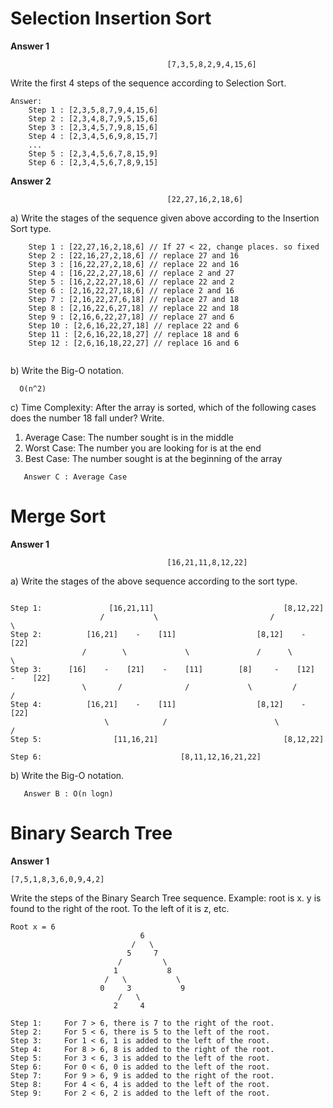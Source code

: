 <h1>Selection Insertion Sort</h1>
<strong>Answer 1</strong>

````
                                   [7,3,5,8,2,9,4,15,6]
````
Write the first 4 steps of the sequence according to Selection Sort.
````
Answer:  
    Step 1 : [2,3,5,8,7,9,4,15,6]
    Step 2 : [2,3,4,8,7,9,5,15,6]
    Step 3 : [2,3,4,5,7,9,8,15,6]
    Step 4 : [2,3,4,5,6,9,8,15,7]
    ...
    Step 5 : [2,3,4,5,6,7,8,15,9]
    Step 6 : [2,3,4,5,6,7,8,9,15]
````
<strong>Answer 2</strong>
````
                                   [22,27,16,2,18,6]
````
<p>a) Write the stages of the sequence given above according to the Insertion Sort type.</p>

````
    Step 1 : [22,27,16,2,18,6] // If 27 < 22, change places. so fixed
    Step 2 : [22,16,27,2,18,6] // replace 27 and 16
    Step 3 : [16,22,27,2,18,6] // replace 22 and 16
    Step 4 : [16,22,2,27,18,6] // replace 2 and 27
    Step 5 : [16,2,22,27,18,6] // replace 22 and 2
    Step 6 : [2,16,22,27,18,6] // replace 2 and 16
    Step 7 : [2,16,22,27,6,18] // replace 27 and 18
    Step 8 : [2,16,22,6,27,18] // replace 22 and 18
    Step 9 : [2,16,6,22,27,18] // replace 27 and 6
    Step 10 : [2,6,16,22,27,18] // replace 22 and 6
    Step 11 : [2,6,16,22,18,27] // replace 18 and 6
    Step 12 : [2,6,16,18,22,27] // replace 16 and 6
    
````

<p>b) Write the Big-O notation.</p>

````
  O(n^2)
````

<p>c) Time Complexity: After the array is sorted, which of the following cases does the number 18 fall under? Write.</p>
<ol>
  <li>Average Case: The number sought is in the middle</li>
  <li>Worst Case: The number you are looking for is at the end</li>
  <li>Best Case: The number sought is at the beginning of the array</li>
</ol>

````
   Answer C : Average Case
````

<h1>Merge Sort</h1>
<strong>Answer 1</strong>

````
                                   [16,21,11,8,12,22]
````
<p>a) Write the stages of the above sequence according to the sort type.</p>

````

Step 1:               [16,21,11]                             [8,12,22]
                    /           \                         /           \
Step 2:          [16,21]    -    [11]                  [8,12]    -    [22]
                /        \             \               /      \            \
Step 3:      [16]    -    [21]    -    [11]        [8]     -    [12]    -    [22]   
                \       /              /             \         /            /
Step 4:          [16,21]    -    [11]                  [8,12]    -    [22]
                     \            /                        \           /
Step 5:                [11,16,21]                            [8,12,22]
                                  
Step 6:                               [8,11,12,16,21,22]
````
<p>b) Write the Big-O notation.</p>

````
   Answer B : O(n logn)
````

<h1>Binary Search Tree </h1>
<strong>Answer 1</strong>

```
[7,5,1,8,3,6,0,9,4,2]
```
<p>Write the steps of the Binary Search Tree sequence.
Example: root is x. y is found to the right of the root. To the left of it is z, etc.</p>

````
Root x = 6
                             6
                           /   \ 
                          5     7
                        /         \
                       1           8
                     /   \           \
                    0     3           9
                        /   \      
                       2     4    
                                
Step 1:     For 7 > 6, there is 7 to the right of the root.
Step 2:     For 5 < 6, there is 5 to the left of the root.
Step 3:     For 1 < 6, 1 is added to the left of the root.
Step 4:     For 8 > 6, 8 is added to the right of the root.
Step 5:     For 3 < 6, 3 is added to the left of the root.
Step 6:     For 0 < 6, 0 is added to the left of the root.
Step 7:     For 9 > 6, 9 is added to the right of the root.
Step 8:     For 4 < 6, 4 is added to the left of the root.                       
Step 9:     For 2 < 6, 2 is added to the left of the root.
````
